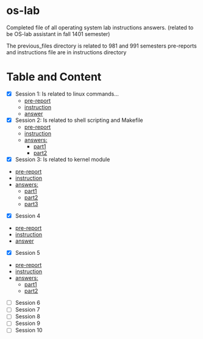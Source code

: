 # os-lab
Completed file of all operating system lab instructions answers. (related to be OS-lab assistant in fall 1401 semester)

The previous_files directory is related to 981 and 991 semesters
pre-reports and instructions file are in instructions directory

# Table and Content
- [x] Session 1: Is related to linux commands...
  - [pre-report](new_files/instructions/Lab1/OSlab1_linuxIntro.pdf)
  - [instruction](new_files/instructions/Lab1/OSlab1_instructions_ECE_IUT.pdf)
  - [answer](new_files/s01)
- [x] Session 2: Is related to shell scripting and Makefile
  - [pre-report](new_files/instructions/Lab2/OSlab2_scripts_ECE_IUT.pdf)
  - [instruction](new_files/instructions/Lab2/OSlab2_instructions_ECE_IUT.pdf)
  - [answers:](new_files/s02)
    - [part1](new_files/s02/part1/script.sh)
    - [part2](new_files/s02/part2)
- [x]  Session 3: Is related to kernel module
  - [pre-report](new_files/instructions/Lab3/OSlab3_kernel_module_ECE_IUT.pdf)
  - [instruction](new_files/instructions/Lab3/OSLab_3_instructions_ECE_IUT.pdf)
  - [answers:](new_files/s03)
    - [part1](new_files/s03/part1)
    - [part2](new_files/s03/part2)
    - [part3](new_files/s03/part3/configure.sh)
- [x]  Session 4
  - [pre-report](new_files/instructions/Lab4/OSlab4_kernel_module_ECE_IUT.pdf)
  - [instruction](new_files/instructions/Lab4/OSLab_4_instructions_ECE_IUT.pdf)
  - [answer](new_files/s04)
- [x]  Session 5
  - [pre-report](new_files/instructions/Lab5/OSlab5_process_ECE_IUT.pdf)
  - [instruction](new_files/instructions/Lab5/OSlab5_instructions_ECE_IUT.pdf)
  - [answers:](new_files/s05)
    - [part1](new_files/s05/part1)
    - [part2](new_files/s05/part2)
- [ ]  Session 6
- [ ]  Session 7
- [ ]  Session 8
- [ ]  Session 9
- [ ]  Session 10

